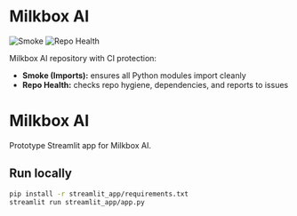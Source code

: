 # Milkbox AI

![Smoke](https://github.com/swanepoelchristo/milkbox-ai/actions/workflows/smoke.yml/badge.svg)
![Repo Health](https://github.com/swanepoelchristo/milkbox-ai/actions/workflows/repo_health.yml/badge.svg)

Milkbox AI repository with CI protection:
- **Smoke (Imports):** ensures all Python modules import cleanly
- **Repo Health:** checks repo hygiene, dependencies, and reports to issues


# Milkbox AI  

Prototype Streamlit app for Milkbox AI.  

## Run locally  
```bash
pip install -r streamlit_app/requirements.txt  
streamlit run streamlit_app/app.py
